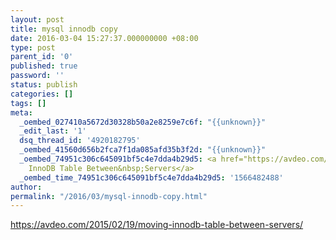 ```yaml
---
layout: post
title: mysql innodb copy
date: 2016-03-04 15:27:37.000000000 +08:00
type: post
parent_id: '0'
published: true
password: ''
status: publish
categories: []
tags: []
meta:
  _oembed_027410a5672d30328b50a2e8259e7c6f: "{{unknown}}"
  _edit_last: '1'
  dsq_thread_id: '4920182795'
  _oembed_41560d656b2fca7f1da085afd35b3f2d: "{{unknown}}"
  _oembed_74951c306c645091bf5c4e7dda4b29d5: <a href="https://avdeo.com/2015/02/19/moving-innodb-table-between-servers/">Moving
    InnoDB Table Between&nbsp;Servers</a>
  _oembed_time_74951c306c645091bf5c4e7dda4b29d5: '1566482488'
author: 
permalink: "/2016/03/mysql-innodb-copy.html"
---
```

https://avdeo.com/2015/02/19/moving-innodb-table-between-servers/

